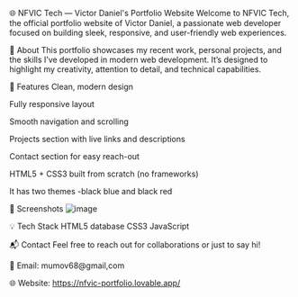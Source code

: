 🌐 NFVIC Tech — Victor Daniel's Portfolio Website
Welcome to NFVIC Tech, the official portfolio website of Victor Daniel, a passionate web developer focused on building sleek, responsive, and user-friendly web experiences.

🧠 About
This portfolio showcases my recent work, personal projects, and the skills I’ve developed in modern web development. It’s designed to highlight my creativity, attention to detail, and technical capabilities.

🚀 Features
Clean, modern design

Fully responsive layout

Smooth navigation and scrolling

Projects section with live links and descriptions

Contact section for easy reach-out

HTML5 + CSS3 built from scratch (no frameworks)

It has two themes -black blue and black red


📸 Screenshots
![image](https://github.com/user-attachments/assets/48002422-2430-4504-bc9e-b726c1063974)

💡 Tech Stack
HTML5
database
CSS3
JavaScript 

📬 Contact
Feel free to reach out for collaborations or just to say hi!

📧 Email: mumov68@gmail,com

🌐 Website: https://nfvic-portfolio.lovable.app/
